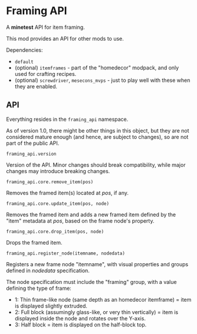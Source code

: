 # Framing API

A **minetest** API for item framing.

This mod provides an API for other mods to use.

Dependencies:
- `default`
- (optional) `itemframes` - part of the "homedecor" modpack, and only used for crafting recipes.
- (optional) `screwdriver`, `mesecons_mvps` - just to play well with these when they are enabled.

## API

Everything resides in the `framing_api` namespace.

As of version 1.0, there might be other things in this object, but they are not considered mature enough (and hence, are subject to changes), so are not part of the public API.

`framing_api.version`

Version of the API. Minor changes should break compatibility, while major changes may introduce
breaking changes.

`framing_api.core.remove_item(pos)`

Removes the framed item(s) located at *pos*, if any.

`framing_api.core.update_item(pos, node)`

Removes the framed item and adds a new framed item defined by the "item" metadata at *pos*, based on the frame node's property.

`framing_api.core.drop_item(pos, node)`

Drops the framed item.

`framing_api.register_node(itemname, nodedata)`

Registers a new frame node "itemname", with visual properties and groups defined
in _nodedata_ specification.

The node specification must include the "framing" group, with a value defining the type of frame:
- 1: Thin frame-like node (same depth as an homedecor itemframe) = item is displayed slightly extruded.
- 2: Full block (assumingly glass-like, or very thin vertically) = item is displayed inside the node and rotates over the Y-axis.
- 3: Half block = item is displayed on the half-block top.
